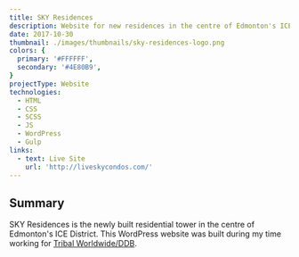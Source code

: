 ```yaml
---
title: SKY Residences
description: Website for new residences in the centre of Edmonton's ICE District.
date: 2017-10-30
thumbnail: ./images/thumbnails/sky-residences-logo.png
colors: {
  primary: '#FFFFFF',
  secondary: '#4E80B9',
}
projectType: Website
technologies:
  - HTML
  - CSS
  - SCSS
  - JS
  - WordPress
  - Gulp
links:
  - text: Live Site
    url: 'http://liveskycondos.com/'
---
```


## Summary
SKY Residences is the newly built residential tower in the centre of Edmonton's ICE District. This WordPress website was built during my time working for [Tribal Worldwide/DDB](https://tribalworldwide.ca/).
